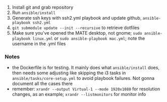 
1. Install git and grab repository
2. Run `ansible/install`
3. Generate ssh keys with ssh2.yml playbook and update github, `ansible-playbook ssh2.yml`
4. `git submodule update --init --recursive` to retrieve dotfiles
5. Make sure you've opened the MATE desktop, not gnome; `sudo ansible-playbook linux.yml` or `sudo ansible-playbook mac.yml`; note the username in the .yml files

### Notes
- the Dockerfile is for testing. It mainly does what `ansible/install` does, then needs some adjusting like skipping the i3 tasks in `ansible/tasks/core-setup.yml` to avoid playbook failures. Not gonna document all the cases there
- remember: `xrandr --output Virtual-1 --mode 1920x1080` for resolution changes, as an example; `xrandr --listmonitors` for monitor info

